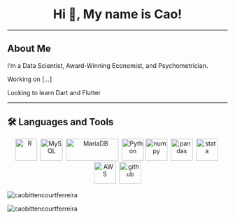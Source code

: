 <h1 align="center">Hi 👋, My name is Cao!</h1>

---
## About Me
I’m a Data Scientist, Award-Winning Economist, and Psychometrician.

Working on [...]

Looking to learn Dart and Flutter

---
## :hammer_and_wrench: Languages and Tools
<div align="center">
  <img src="https://cdn.jsdelivr.net/gh/devicons/devicon/icons/r/r-original.svg" title="R" alt="R" width="50" height="50"/>&nbsp;
  <img src="https://cdn.jsdelivr.net/gh/devicons/devicon/icons/mysql/mysql-original.svg" title="MySQL"  alt="MySQL" width="50" height="50"/>&nbsp;
  <img src="https://vetores.org/d/mariadb.svg" title="MariaDB"  alt="MariaDB" width="120" height="50"/>&nbsp;
  <img src="https://cdn.jsdelivr.net/gh/devicons/devicon/icons/python/python-original.svg" title="Python" alt="Python" width="50" height="50"/>
  <img src="https://cdn.jsdelivr.net/gh/devicons/devicon/icons/numpy/numpy-original.svg" title="numpy" alt="numpy" width="50" height="50"/ />&nbsp;
  <img src="https://cdn.jsdelivr.net/gh/devicons/devicon/icons/pandas/pandas-original-wordmark.svg" title="pandas" alt="pandas" width="50" height="50"/>&nbsp;
  <img src="https://upload.wikimedia.org/wikipedia/commons/5/5c/Stata_Logo.svg" title="stata" alt="stata" width="50" height="50"/>&nbsp;        
  <img src="https://cdn.jsdelivr.net/gh/devicons/devicon/icons/amazonwebservices/amazonwebservices-original.svg" title="AWS" alt="AWS" width="50" height="50"/>&nbsp;
  <img src="https://cdn.jsdelivr.net/gh/devicons/devicon/icons/github/github-original.svg" title="github" alt="github" width="50" height="50"/>
</div>

<p><img align="center" src="https://github-readme-stats.vercel.app/api/top-langs?username=caobittencourtferreira&show_icons=true&locale=en&layout=compact" alt="caobittencourtferreira" /></p>

<p><img align="center" src="https://github-readme-streak-stats.herokuapp.com/?user=caobittencourtferreira&" alt="caobittencourtferreira" /></p>
